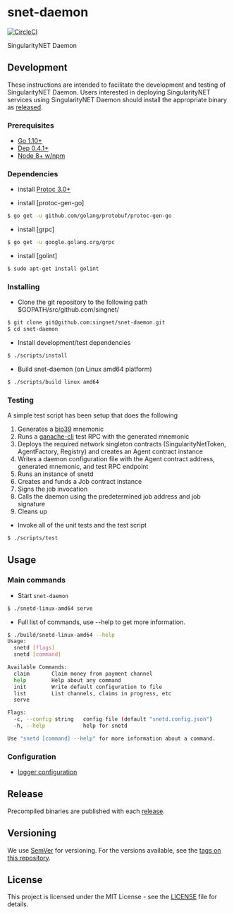 # snet-daemon

[![CircleCI](https://circleci.com/gh/singnet/snet-daemon.svg?style=svg)](https://circleci.com/gh/singnet/snet-daemon)

SingularityNET Daemon

## Development

These instructions are intended to facilitate the development and testing of SingularityNET Daemon. Users interested in
deploying SingularityNET services using SingularityNET Daemon should install the appropriate binary as
[released](#release).

### Prerequisites

* [Go 1.10+](https://golang.org/dl/)
* [Dep 0.4.1+](https://github.com/golang/dep#installation)
* [Node 8+ w/npm](https://nodejs.org/en/download/)

### Dependencies

* install [Protoc 3.0+](https://askubuntu.com/questions/1072683/how-can-i-install-protoc-on-ubuntu-16-04) 

* install [protoc-gen-go] 
``` bash
$ go get -u github.com/golang/protobuf/protoc-gen-go
```

* install [grpc]
```bash
$ go get -u google.golang.org/grpc
```

* install [golint]
```bash
$ sudo apt-get install golint
```

### Installing

* Clone the git repository to the following path $GOPATH/src/github.com/singnet/
```bash
$ git clone git@github.com:singnet/snet-daemon.git
$ cd snet-daemon
```

* Install development/test dependencies
```bash
$ ./scripts/install
```

* Build snet-daemon (on Linux amd64 platform)
```bash
$ ./scripts/build linux amd64
```

### Testing

A simple test script has been setup that does the following
1. Generates a [bip39](https://github.com/bitcoin/bips/blob/master/bip-0039.mediawiki) mnemonic
2. Runs a [ganache-cli](https://github.com/trufflesuite/ganache-cli) test RPC with the generated mnemonic
3. Deploys the required network singleton contracts (SingularityNetToken, AgentFactory, Registry) and
creates an Agent contract instance
4. Writes a daemon configuration file with the Agent contract address, generated mnemonic, and test RPC endpoint
5. Runs an instance of snetd
6. Creates and funds a Job contract instance
7. Signs the job invocation
8. Calls the daemon using the predetermined job address and job signature
9. Cleans up

* Invoke all of the unit tests and the test script
```bash
$ ./scripts/test
```

## Usage

### Main commands

* Start ```snet-daemon```
```bash
$ ./snetd-linux-amd64 serve
```

* Full list of commands, use --help to get more information.
```bash
$ ./build/snetd-linux-amd64 --help
Usage:
  snetd [flags]
  snetd [command]

Available Commands:
  claim       Claim money from payment channel
  help        Help about any command
  init        Write default configuration to file
  list        List channels, claims in progress, etc
  serve       

Flags:
  -c, --config string   config file (default "snetd.config.json")
  -h, --help            help for snetd

Use "snetd [command] --help" for more information about a command.
```

### Configuration

* [logger configuration](./logger/README.md)

## Release

Precompiled binaries are published with each [release](https://github.com/singnet/snet-daemon/releases).

## Versioning

We use [SemVer](http://semver.org/) for versioning. For the versions available, see the
[tags on this repository](https://github.com/singnet/snet-daemon/tags). 

## License

This project is licensed under the MIT License - see the
[LICENSE](https://github.com/singnet/snet-daemon/blob/master/LICENSE) file for details.
